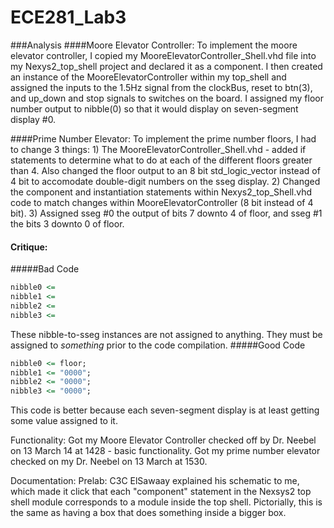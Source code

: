 ECE281_Lab3
===========
###Analysis
####Moore Elevator Controller:
  To implement the moore elevator controller, I copied my MooreElevatorController_Shell.vhd file into my Nexys2_top_shell project and declared it as a component. I then created an instance of the MooreElevatorController within my top_shell and assigned the inputs to the 1.5Hz signal from the clockBus, reset to btn(3), and up_down and stop signals to switches on the board. I assigned my floor number output to nibble(0) so that it would display on seven-segment display #0. 
  
####Prime Number Elevator:
  To implement the prime number floors, I had to change 3 things: 1) The MooreElevatorController_Shell.vhd - added if statements to determine what to do at each of the different floors greater than 4. Also changed the floor output to an 8 bit std_logic_vector instead of 4 bit to accomodate double-digit numbers on the sseg display. 2) Changed the component and instantiation statements within Nexys2_top_Shell.vhd code to match changes within MooreElevatorController (8 bit instead of 4 bit). 3) Assigned sseg #0 the output of bits 7 downto 4 of floor, and sseg #1 the bits 3 downto 0 of floor.
  
#### Critique:
#####Bad Code
```vhdl
nibble0 <= 
nibble1 <= 
nibble2 <= 
nibble3 <= 
```
These nibble-to-sseg instances are not assigned to anything. They must be assigned to _something_ prior to the code compilation. 
#####Good Code
```vhdl
nibble0 <= floor;
nibble1 <= "0000";
nibble2 <= "0000";
nibble3 <= "0000";
```
This code is better because each seven-segment display is at least getting some value assigned to it.

Functionality: Got my Moore Elevator Controller checked off by Dr. Neebel on 13 March 14 at 1428 - basic functionality.
               Got my prime number elevator checked on my Dr. Neebel on 13 March at 1530. 

Documentation: Prelab: C3C ElSawaay explained his schematic to me, which made it click that each "component" statement in the Nexsys2 top shell module corresponds to a module inside the top shell. Pictorially, this is the same as having a box that does something inside a bigger box.
